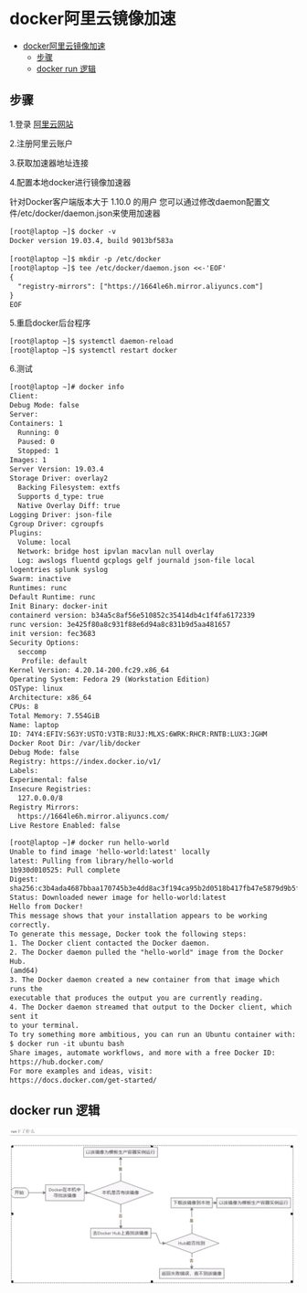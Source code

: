 # docker阿里云镜像加速
<!-- TOC -->

- [docker阿里云镜像加速](#docker%e9%98%bf%e9%87%8c%e4%ba%91%e9%95%9c%e5%83%8f%e5%8a%a0%e9%80%9f)
  - [步骤](#%e6%ad%a5%e9%aa%a4)
  - [docker run 逻辑](#docker-run-%e9%80%bb%e8%be%91)

<!-- /TOC -->

## 步骤
1.登录 [阿里云网站](https://cr.console.aliyun.com/cn-hangzhou/instances/mirrors)

2.注册阿里云账户

3.获取加速器地址连接

4.配置本地docker进行镜像加速器

针对Docker客户端版本大于 1.10.0 的用户
您可以通过修改daemon配置文件/etc/docker/daemon.json来使用加速器

```
[root@laptop ~]$ docker -v
Docker version 19.03.4, build 9013bf583a

[root@laptop ~]$ mkdir -p /etc/docker
[root@laptop ~]$ tee /etc/docker/daemon.json <<-'EOF'
{
  "registry-mirrors": ["https://1664le6h.mirror.aliyuncs.com"]
}
EOF

```


5.重启docker后台程序
```
[root@laptop ~]$ systemctl daemon-reload
[root@laptop ~]$ systemctl restart docker

```

6.测试
```
[root@laptop ~]# docker info
Client:
Debug Mode: false
Server:
Containers: 1
  Running: 0
  Paused: 0
  Stopped: 1
Images: 1
Server Version: 19.03.4
Storage Driver: overlay2
  Backing Filesystem: extfs
  Supports d_type: true
  Native Overlay Diff: true
Logging Driver: json-file
Cgroup Driver: cgroupfs
Plugins:
  Volume: local
  Network: bridge host ipvlan macvlan null overlay
  Log: awslogs fluentd gcplogs gelf journald json-file local logentries splunk syslog
Swarm: inactive
Runtimes: runc
Default Runtime: runc
Init Binary: docker-init
containerd version: b34a5c8af56e510852c35414db4c1f4fa6172339
runc version: 3e425f80a8c931f88e6d94a8c831b9d5aa481657
init version: fec3683
Security Options:
  seccomp
   Profile: default
Kernel Version: 4.20.14-200.fc29.x86_64
Operating System: Fedora 29 (Workstation Edition)
OSType: linux
Architecture: x86_64
CPUs: 8
Total Memory: 7.554GiB
Name: laptop
ID: 74Y4:EFIV:S63Y:USTO:V3TB:RU3J:MLXS:6WRK:RHCR:RNTB:LUX3:JGHM
Docker Root Dir: /var/lib/docker
Debug Mode: false
Registry: https://index.docker.io/v1/
Labels:
Experimental: false
Insecure Registries:
  127.0.0.0/8
Registry Mirrors:
  https://1664le6h.mirror.aliyuncs.com/
Live Restore Enabled: false

```


```
[root@laptop ~]# docker run hello-world
Unable to find image 'hello-world:latest' locally
latest: Pulling from library/hello-world
1b930d010525: Pull complete
Digest: sha256:c3b4ada4687bbaa170745b3e4dd8ac3f194ca95b2d0518b417fb47e5879d9b5f
Status: Downloaded newer image for hello-world:latest
Hello from Docker!
This message shows that your installation appears to be working correctly.
To generate this message, Docker took the following steps:
1. The Docker client contacted the Docker daemon.
2. The Docker daemon pulled the "hello-world" image from the Docker Hub.
(amd64)
3. The Docker daemon created a new container from that image which runs the
executable that produces the output you are currently reading.
4. The Docker daemon streamed that output to the Docker client, which sent it
to your terminal.
To try something more ambitious, you can run an Ubuntu container with:
$ docker run -it ubuntu bash
Share images, automate workflows, and more with a free Docker ID:
https://hub.docker.com/
For more examples and ideas, visit:
https://docs.docker.com/get-started/
```


## docker run 逻辑

![enter image description here](https://raw.githubusercontent.com/Syncma/Figurebed/master/img/docker-run.png)